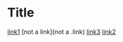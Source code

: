 # Title

[link1](https://something.com)
[not a link](not a .link) [link3](https://slither.io)
[link2](https://some-thing.html)


